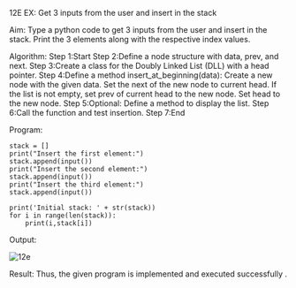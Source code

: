 12E EX: Get 3 inputs from the user and insert in the stack

Aim:
  Type a python code to get 3 inputs from the user and insert in the stack. Print the 3 elements along with the respective index values.

Algorithm:
Step 1:Start
Step 2:Define a node structure with data, prev, and next.
Step 3:Create a class for the Doubly Linked List (DLL) with a head pointer.
Step 4:Define a method insert_at_beginning(data):
    Create a new node with the given data.
    Set the next of the new node to current head.
    If the list is not empty, set prev of current head to the new node.
    Set head to the new node.
Step 5:Optional: Define a method to display the list.
Step 6:Call the function and test insertion.
Step 7:End

Program:
```
stack = []
print("Insert the first element:")
stack.append(input())
print("Insert the second element:")
stack.append(input())
print("Insert the third element:")
stack.append(input())

print('Initial stack: ' + str(stack))
for i in range(len(stack)):
    print(i,stack[i])
```

Output:

![12e](https://github.com/user-attachments/assets/57699ff8-8bbc-470d-90ab-93b0ce8d285c)

Result:
    Thus, the given program is implemented and executed successfully .

